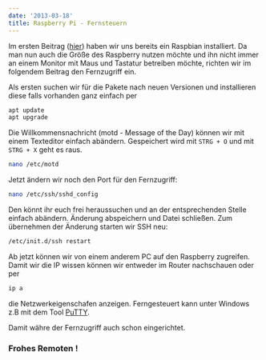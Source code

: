 ```yaml
---
date: '2013-03-18'
title: Raspberry Pi - Fernsteuern
---
```


Im ersten Beitrag ([hier](https://brauser.io/2013/03/17/raspberry-pi-schritte "Raspberry Pi - Die ersten Schritte")) haben wir uns bereits ein Raspbian installiert.
Da man nun auch die Größe des Raspberry nutzen möchte und ihn nicht immer an einem Monitor mit Maus und Tastatur betreiben möchte, richten wir im folgendem Beitrag den Fernzugriff ein.

Als ersten suchen wir für die Pakete nach neuen Versionen und installieren diese falls vorhanden ganz einfach per

```bash
apt update
apt upgrade
```

Die Willkommensnachricht (motd - Message of the Day) können wir mit einem Texteditor einfach abändern. Gespeichert wird mit `STRG + O` und mit `STRG + X` geht es raus.

```bash
nano /etc/motd
```

Jetzt ändern wir noch den Port für den Fernzugriff:

```bash
nano /etc/ssh/sshd_config
```

Den könnt ihr euch frei heraussuchen und an der entsprechenden Stelle einfach abändern. Änderung abspeichern und Datei schließen. Zum übernehmen der Änderung starten wir SSH neu:

```bash
/etc/init.d/ssh restart
```

Ab jetzt können wir von einem anderem PC auf den Raspberry zugreifen. Damit wir die IP wissen können wir entweder im Router nachschauen oder per

```bash
ip a
```

die Netzwerkeigenschafen anzeigen. Ferngesteuert kann unter Windows z.B mit dem Tool [PuTTY](http://www.putty.org/ "PuTTY").

Damit währe der Fernzugriff auch schon eingerichtet.

### Frohes Remoten !
